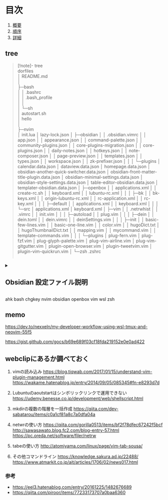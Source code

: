 # 目次
1. [概要](#anchor1)
1. [順序](#anchor2)
1. [詳細](#anchor3)

## tree
> [!note]- tree  
> dorfiles  
> │  README.md  
> │  
> ├─bash  
> │  │  .bashrc  
> │  │  .bash_profile  
> │  │  
> │  └─sh  
> │          autostart.sh  
> │          hello  
> │  
> ├─nvim  
> │      init.lua
> │      lazy-lock.json
> │
> ├─obsidian
> │  │  .obsidian.vimrc
> │  │  app.json
> │  │  appearance.json
> │  │  command-palette.json
> │  │  community-plugins.json
> │  │  core-plugins-migration.json
> │  │  core-plugins.json
> │  │  daily-notes.json
> │  │  hotkeys.json
> │  │  note-composer.json
> │  │  page-preview.json
> │  │  templates.json
> │  │  types.json
> │  │  workspace.json
> │  │  zk-prefixer.json
> │  │
> │  └─plugins
> │          calendar.data.json
> │          dataview.data.json
> │          homepage.data.json
> │          obsidian-another-quick-switcher.data.json
> │          obsidian-front-matter-title-plugin.data.json
> │          obsidian-minimal-settings.data.json
> │          obsidian-style-settings.data.json
> │          table-editor-obsidian.data.json
> │          templater-obsidian.data.json
> │
> ├─openbox
> │  │  applications.xml
> │  │  create-rc.sh
> │  │  keyboard.xml
> │  │  lubuntu-rc.xml
> │  │
> │  ├─bk
> │  │      bk-keys.xml
> │  │      origin-lubuntu-rc.xml
> │  │      rc-application.xml
> │  │      rc-key.xml
> │  │
> │  ├─default
> │  │      applications.xml
> │  │      keyboard.xml
> │  │
> │  └─src
> │          applications.xml
> │          keyboard.xml
> │
> ├─vim
> │  │  .netrwhist
> │  │  .vimrc
> │  │  init.vim
> │  │
> │  ├─autoload
> │  │      plug.vim
> │  │
> │  ├─dein
> │  │      dein.toml
> │  │      dein.vimrc
> │  │      deinSettings.vim
> │  │
> │  ├─init
> │  │      basic-few-lines.vim
> │  │      basic-one-line.vim
> │  │      color.vim
> │  │      hugoDict.txt
> │  │      hugoThumbnailDict.txt
> │  │      mapping.vim
> │  │      mycommand.vim
> │  │      template-commands.vim
> │  │
> │  └─plugins
> │          plug-fern.vim
> │          plug-fzf.vim
> │          plug-glyph-palette.vim
> │          plug-vim-airline.vim
> │          plug-vim-gitgutter.vim
> │          plugin-open-browser.vim
> │          plugin-tweetvim.vim
> │          plugin-vim-quickrun.vim
> │
> └─zsh
>         .zshrc
> ```


<a id="anchor1"></a>
<details>
<summary>

## Obsidian 設定ファイル説明

</summary>
  
### app.json
アプリケーション全体の設定を管理するファイルです。ユーザーインターフェースや基本的な動作に関する設定が含まれています。
### appearance.json
テーマや配色、フォントなど、アプリの外観に関する設定を保存します。ユーザーが選んだスタイルが反映されます。
### backlink.json
バックリンクに関する設定を管理します。リンクの表示方法やスタイルをカスタマイズするためのオプションが設定されています。
### command-palette.json
コマンドパレットの設定を保存するファイルです。ユーザーがアクセスするコマンドやショートカットを管理します。
### community-plugins.json
コミュニティプラグインに関する設定ファイルです。インストールしたプラグインやその設定が含まれています。
### core-plugins.json
Obsidianのコアプラグインに関する設定を管理します。デフォルトで提供されるプラグインの有効化や無効化に関する情報が含まれています。
### core-plugins-migration.json
コアプラグインの移行に関する設定を管理します。過去のバージョンからの変更点を扱います。
### graph.json
グラフビューの設定を保存します。ノードの表示方法やレイアウトに関するオプションが含まれています。
### hotkeys.json
ホットキーの設定を管理するファイルです。ユーザーがカスタマイズしたショートカットキーの情報が格納されています。
### page-preview.json
ページプレビューの設定を管理します。プレビュー表示に関するオプションや設定が含まれています。
### switcher.json
スイッチャー機能の設定を保存するファイルです。ノート間の切り替えや表示スタイルに関する設定が含まれています。
### templates.json
テンプレートの設定を管理します。ユーザーが作成したテンプレートやその設定が含まれています。
### types.json
データ型に関する設定を管理します。特定のデータタイプやその扱いに関する情報が格納されています。
### workspace.json
ワークスペースの設定を管理します。開いているノートやレイアウトに関する情報が含まれています。
### zk-prefixer.json
Zettelkastenスタイルのプレフィックスに関する設定を管理します。ノートの命名規則や関連付けに影響します。

</details>

ahk
bash
chgkey
nvim
obsidian
openbox
vim
wsl
zsh




## memo
https://dev.to/nexxeln/my-developer-workflow-using-wsl-tmux-and-neovim-55f5

https://gist.github.com/gocs/b69e689f03cf18fda219152e0e0ad422

## webclipにあるか調べておく 

1. vimの読み込み
https://blog.tiqwab.com/2017/01/15/understand-vim-plugin-management.html
https://wakame.hatenablog.jp/entry/2014/09/05/085345#fn-e8293d7d

1. Lubuntuのaoutstartはシンボリックリンクで運用できない
https://udemy.benesse.co.jp/development/web/shellscript.html

1. mkdirの複数の階層を一括作成
https://qiita.com/dev-sabatarou/items/c0a1cf81a8c7a0dfa04a

1. netwrの使い方
https://qiita.com/gorilla0513/items/bf2f78dfec67242f5bcf
http://sawasawato.blog.fc2.com/blog-entry-57.html
https://pc.oreda.net/software/filer/netrw

1. tabeの使い方
http://atomiyama.com/linux/page/vim-tab-sousa/

1. その他コマンドライン
https://knowledge.sakura.ad.jp/22488/
https://www.atmarkit.co.jp/ait/articles/1706/02/news017.html

### 参考
- https://eel3.hatenablog.com/entry/20161225/1482676689
- https://qiita.com/piroor/items/77233173707a0baa6360



